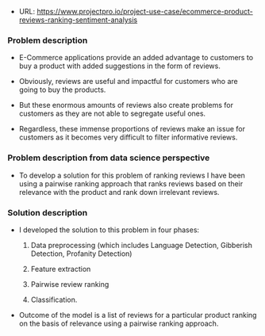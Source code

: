 - URL: https://www.projectpro.io/project-use-case/ecommerce-product-reviews-ranking-sentiment-analysis

### Problem description

- E-Commerce applications provide an added advantage to customers to buy a product with added suggestions in the form of reviews.

- Obviously, reviews are useful and impactful for customers who are going to buy the products.

- But these enormous amounts of reviews also create problems for customers as they are not able to segregate useful ones.

- Regardless, these immense proportions of reviews make an issue for customers as it becomes very difficult to filter informative reviews.

### Problem description from data science perspective

- To develop a solution for this problem of ranking reviews I have been using a pairwise ranking approach that ranks reviews based on their relevance with the product and rank down irrelevant reviews.

### Solution description

- I developed the solution to this problem in four phases:

  1. Data preprocessing (which includes Language Detection, Gibberish Detection, Profanity Detection)

  2. Feature extraction

  3. Pairwise review ranking

  4. Classification.

- Outcome of the model is a list of reviews for a particular product ranking on the basis of relevance using a pairwise ranking approach.
